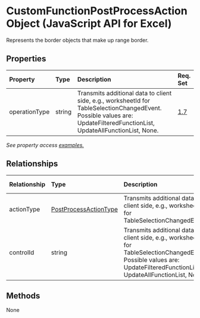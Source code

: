 # CustomFunctionPostProcessAction Object (JavaScript API for Excel)

Represents the border objects that make up range border.

## Properties

| Property	   | Type	|Description| Req. Set|
|:---------------|:--------|:----------|:----|
|operationType|string|Transmits additional data to client side, e.g., worksheetId for TableSelectionChangedEvent. Possible values are: UpdateFilteredFunctionList, UpdateAllFunctionList, None.|[1.7](../requirement-sets/excel-api-requirement-sets.md)|

_See property access [examples.](#property-access-examples)_

## Relationships
| Relationship | Type	|Description| Req. Set|
|:---------------|:--------|:----------|:----|
|actionType|[PostProcessActionType](postprocessactiontype.md)|Transmits additional data to client side, e.g., worksheetId for TableSelectionChangedEvent.|[1.7](../requirement-sets/excel-api-requirement-sets.md)|
|controlId|string|Transmits additional data to client side, e.g., worksheetId for TableSelectionChangedEvent. Possible values are: UpdateFilteredFunctionList, UpdateAllFunctionList, None.|[1.7](../requirement-sets/excel-api-requirement-sets.md)|

## Methods
None

